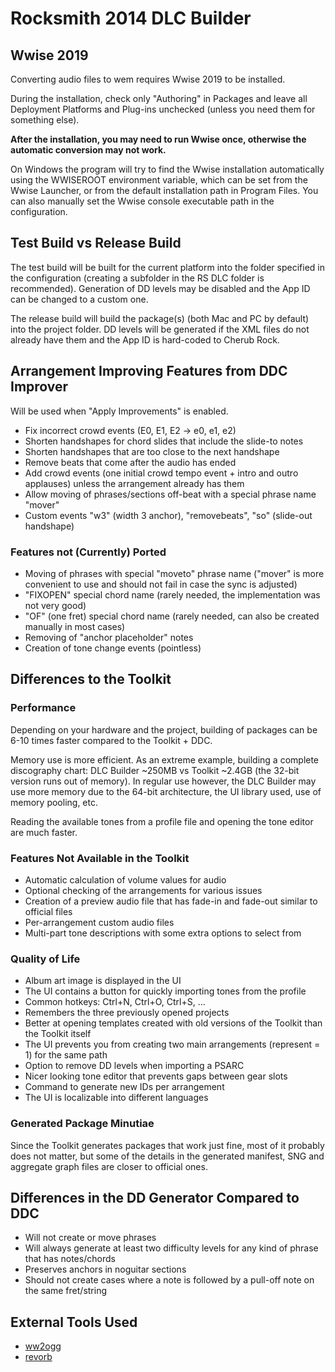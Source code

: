 # Rocksmith 2014 DLC Builder

## Wwise 2019

Converting audio files to wem requires Wwise 2019 to be installed.

During the installation, check only "Authoring" in Packages and leave all Deployment Platforms and Plug-ins unchecked (unless you need them for something else).

**After the installation, you may need to run Wwise once, otherwise the automatic conversion may not work.**

On Windows the program will try to find the Wwise installation automatically using the WWISEROOT environment variable, which can be set from the Wwise Launcher, or from the default installation path in Program Files. You can also manually set the Wwise console executable path in the configuration.

## Test Build vs Release Build

The test build will be built for the current platform into the folder specified in the configuration (creating a subfolder in the RS DLC folder is recommended). Generation of DD levels may be disabled and the App ID can be changed to a custom one.

The release build will build the package(s) (both Mac and PC by default) into the project folder. DD levels will be generated if the XML files do not already have them and the App ID is hard-coded to Cherub Rock.

## Arrangement Improving Features from DDC Improver

Will be used when "Apply Improvements" is enabled.

- Fix incorrect crowd events (E0, E1, E2 -> e0, e1, e2)
- Shorten handshapes for chord slides that include the slide-to notes
- Shorten handshapes that are too close to the next handshape
- Remove beats that come after the audio has ended
- Add crowd events (one initial crowd tempo event + intro and outro applauses) unless the arrangement already has them
- Allow moving of phrases/sections off-beat with a special phrase name "mover"
- Custom events "w3" (width 3 anchor), "removebeats", "so" (slide-out handshape)

### Features not (Currently) Ported

- Moving of phrases with special "moveto" phrase name ("mover" is more convenient to use and should not fail in case the sync is adjusted)
- "FIXOPEN" special chord name (rarely needed, the implementation was not very good)
- "OF" (one fret) special chord name (rarely needed, can also be created manually in most cases)
- Removing of "anchor placeholder" notes
- Creation of tone change events (pointless)

## Differences to the Toolkit

### Performance

Depending on your hardware and the project, building of packages can be 6-10 times faster compared to the Toolkit + DDC.

Memory use is more efficient. As an extreme example, building a complete discography chart: DLC Builder ~250MB vs Toolkit ~2.4GB (the 32-bit version runs out of memory). In regular use however, the DLC Builder may use more memory due to the 64-bit architecture, the UI library used, use of memory pooling, etc.

Reading the available tones from a profile file and opening the tone editor are much faster.

### Features Not Available in the Toolkit

- Automatic calculation of volume values for audio
- Optional checking of the arrangements for various issues
- Creation of a preview audio file that has fade-in and fade-out similar to official files
- Per-arrangement custom audio files
- Multi-part tone descriptions with some extra options to select from

### Quality of Life

- Album art image is displayed in the UI
- The UI contains a button for quickly importing tones from the profile
- Common hotkeys: Ctrl+N, Ctrl+O, Ctrl+S, ...
- Remembers the three previously opened projects
- Better at opening templates created with old versions of the Toolkit than the Toolkit itself
- The UI prevents you from creating two main arrangements (represent = 1) for the same path
- Option to remove DD levels when importing a PSARC
- Nicer looking tone editor that prevents gaps between gear slots
- Command to generate new IDs per arrangement
- The UI is localizable into different languages

### Generated Package Minutiae

Since the Toolkit generates packages that work just fine, most of it probably does not matter, but some of the details in the generated manifest, SNG and aggregate graph files are closer to official ones.

## Differences in the DD Generator Compared to DDC

- Will not create or move phrases
- Will always generate at least two difficulty levels for any kind of phrase that has notes/chords
- Preserves anchors in noguitar sections
- Should not create cases where a note is followed by a pull-off note on the same fret/string

## External Tools Used

- [ww2ogg](https://github.com/hcs64/ww2ogg)
- [revorb](https://github.com/jonboydell/revorb-nix)
